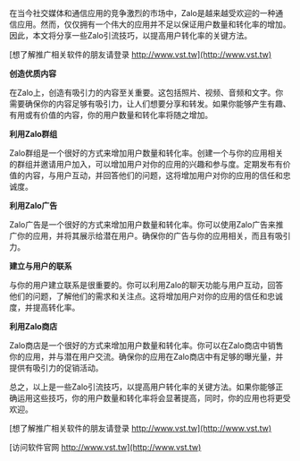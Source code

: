 在当今社交媒体和通信应用的竞争激烈的市场中，Zalo是越来越受欢迎的一种通信应用。然而，仅仅拥有一个伟大的应用并不足以保证用户数量和转化率的增加。因此，本文将分享一些Zalo引流技巧，以提高用户转化率的关键方法。

[想了解推广相关软件的朋友请登录 http://www.vst.tw](http://www.vst.tw)

**创造优质内容**

在Zalo上，创造有吸引力的内容至关重要。这包括照片、视频、音频和文字。你需要确保你的内容足够有吸引力，让人们想要分享和转发。如果你能够产生有趣、有用或有价值的内容，你的用户数量和转化率将随之增加。

**利用Zalo群组**

Zalo群组是一个很好的方式来增加用户数量和转化率。创建一个与你的应用相关的群组并邀请用户加入，可以增加用户对你的应用的兴趣和参与度。定期发布有价值的内容，与用户互动，并回答他们的问题，这将增加用户对你的应用的信任和忠诚度。

**利用Zalo广告**

Zalo广告是一个很好的方式来增加用户数量和转化率。你可以使用Zalo广告来推广你的应用，并将其展示给潜在用户。确保你的广告与你的应用相关，而且有吸引力。

**建立与用户的联系**

与你的用户建立联系是很重要的。你可以利用Zalo的聊天功能与用户互动，回答他们的问题，了解他们的需求和关注点。这将增加用户对你的应用的信任和忠诚度，并提高转化率。

**利用Zalo商店**

Zalo商店是一个很好的方式来增加用户数量和转化率。你可以在Zalo商店中销售你的应用，并与潜在用户交流。确保你的应用在Zalo商店中有足够的曝光量，并提供有吸引力的促销活动。

总之，以上是一些Zalo引流技巧，以提高用户转化率的关键方法。如果你能够正确运用这些技巧，你的用户数量和转化率将会显著提高，同时，你的应用也将更受欢迎。

[想了解推广相关软件的朋友请登录 http://www.vst.tw](http://www.vst.tw)


[访问软件官网 http://www.vst.tw](http://www.vst.tw)
